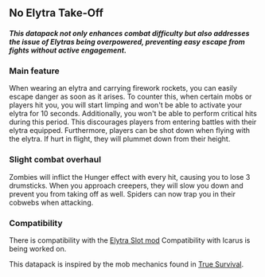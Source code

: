 ## No Elytra Take-Off
#### _This datapack not only enhances combat difficulty but also addresses the issue of Elytras being overpowered, preventing easy escape from fights without active engagement._

### Main feature
When wearing an elytra and carrying firework rockets, you can easily escape danger as soon as it arises. To counter this, when certain mobs or players hit you, you will start limping and won't be able to activate your elytra for 10 seconds.
Additionally, you won't be able to perform critical hits during this period. This discourages players from entering battles with their elytra equipped.
Furthermore, players can be shot down when flying with the elytra. If hurt in flight, they will plummet down from their height.

### Slight combat overhaul
Zombies will inflict the Hunger effect with every hit, causing you to lose 3 drumsticks.
When you approach creepers, they will slow you down and prevent you from taking off as well. Spiders can now trap you in their cobwebs when attacking.

### Compatibility
There is compatibility with the [Elytra Slot mod](https://modrinth.com/mod/elytra-slot)
Compatibility with Icarus is being worked on.

This datapack is inspired by the mob mechanics found in [True Survival](https://modrinth.com/datapack/true-survival).
